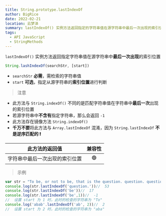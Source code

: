 ```yaml
---
title: String.prototype.lastIndexOf
author: BigRice
date: 2022-02-21
location: 云梦泽
summary: lastIndexOf() 实例方法返回指定的字符串值在源字符串中最后一次出现的索引位置
tags:
  - API JavaScript
  - StringMethods
---
```


`lastIndexOf()` 实例方法返回指定字符串值在源字符串中**最后一次出现**的索引位置

```js
String.lashIndexOf(searchStr, [start])
```

-    `searchStr` **必需**，需检索的字符串值
-    `start` **可选**，指定从源字符串的**索引位置**进行判断

> 注意
>

-   此方法与 `String.indexOf()` 不同的是匹配字符串值在字符串中**最后一次**出现的索引位置
-   若源字符串中**不含有**指定字符串，那么会返回 `-1`
-   此方法存在镜像方法 `String.indexOf()`
-   **千万不要**将此方法与 `Array.lastIndexOf` 混淆，因为 `String.lastIndexOf` **不是逆序匹配的 ❗**

|         此方法的返回值         | 兼容性 |
| :----------------------------: | :----: |
| 字符串中最后一次出现的索引位置 |   🟢   |

>  示例
>

```js
var str = "To be, or not to be, that is the question. question. question. "; <
console.log(str.lastIndexOf('question.'))//  53
console.log(str.lastIndexOf('be'))//  17
console.log(str.lastIndexOf('be',1))//  -1
//  设置 start 为 1 时，此时的检查的字符串为 "To"
console.log('abab'.lastIndexOf('ab', 2))//  2
//  设置 start 为 2 时，此时的检查的字符串为 "aba"
```
